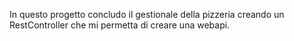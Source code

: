 In questo progetto concludo il gestionale della pizzeria creando un RestController che mi permetta di creare una webapi.
